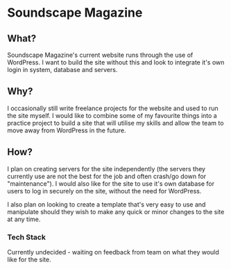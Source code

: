 # Soundscape Magazine

## What?

Soundscape Magazine's current website runs through the use of WordPress. I want to build the site without this and look to integrate it's own login in system, database and servers.

## Why?

I occasionally still write freelance projects for the website and used to run the site myself. I would like to combine some of my favourite things into a practice project to build a site that will utilise my skills and allow the team to move away from WordPress in the future.

## How?

I plan on creating servers for the site independently (the servers they currently use are not the best for the job and often crash/go down for "maintenance"). I would also like for the site to use it's own database for users to log in securely on the site, without the need for WordPress.

I also plan on looking to create a template that's very easy to use and manipulate should they wish to make any quick or minor changes to the site at any time.

### Tech Stack

Currently undecided - waiting on feedback from team on what they would like for the site.
